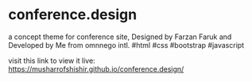 # conference.design
a concept theme for conference site, Designed by Farzan Faruk and Developed by Me from omnnego intl. #html #css #bootstrap #javascript

visit this link to view it live: 
https://musharrofshishir.github.io/conference.design/
